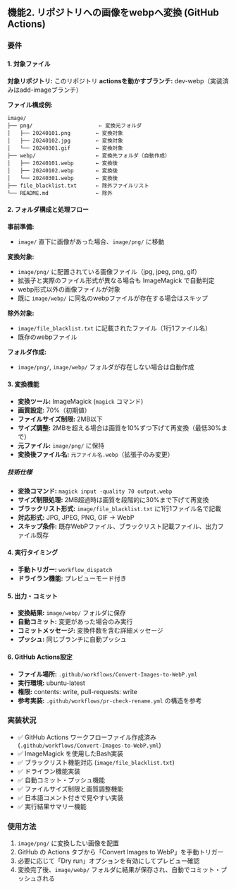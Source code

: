 ## 機能2. **リポジトリへの画像をwebpへ変換 (GitHub Actions)**
### 要件

#### 1. 対象ファイル

**対象リポジトリ:** このリポジトリ
**actionsを動かすブランチ:** dev-webp（実装済みはadd-imageブランチ）

**ファイル構成例:**
```
image/
├── png/                     ← 変換元フォルダ
│   ├── 20240101.png        ← 変換対象
│   ├── 20240102.jpg        ← 変換対象  
│   └── 20240301.gif        ← 変換対象
├── webp/                   ← 変換先フォルダ（自動作成）
│   ├── 20240101.webp       ← 変換後
│   ├── 20240102.webp       ← 変換後
│   └── 20240301.webp       ← 変換後
├── file_blacklist.txt      ← 除外ファイルリスト
└── README.md               ← 除外
```

#### 2. フォルダ構成と処理フロー
**事前準備:**
- `image/` 直下に画像があった場合、`image/png/` に移動

**変換対象:**
- `image/png/` に配置されている画像ファイル（jpg, jpeg, png, gif）
- 拡張子と実際のファイル形式が異なる場合も ImageMagick で自動判定
- webp形式以外の画像ファイルが対象
- 既に `image/webp/` に同名のwebpファイルが存在する場合はスキップ

**除外対象:**
- `image/file_blacklist.txt` に記載されたファイル（1行1ファイル名）
- 既存のwebpファイル

**フォルダ作成:**
- `image/png/`, `image/webp/` フォルダが存在しない場合は自動作成

#### 3. 変換機能
- **変換ツール:** ImageMagick (`magick` コマンド)
- **画質設定:** 70%（初期値）
- **ファイルサイズ制限:** 2MB以下
- **サイズ調整:** 2MBを超える場合は画質を10%ずつ下げて再変換（最低30%まで）
- **元ファイル:** `image/png/` に保持
- **変換後ファイル名:** `元ファイル名.webp`（拡張子のみ変更）

##### 技術仕様
- **変換コマンド:** `magick input -quality 70 output.webp`
- **サイズ制限処理:** 2MB超過時は画質を段階的に30%まで下げて再変換
- **ブラックリスト形式:** `image/file_blacklist.txt` に1行1ファイル名で記載
- **対応形式:** JPG, JPEG, PNG, GIF → WebP
- **スキップ条件:** 既存WebPファイル、ブラックリスト記載ファイル、出力ファイル既存

#### 4. 実行タイミング
- **手動トリガー:** `workflow_dispatch`
- **ドライラン機能:** プレビューモード付き

#### 5. 出力・コミット
- **変換結果:** `image/webp/` フォルダに保存
- **自動コミット:** 変更があった場合のみ実行
- **コミットメッセージ:** 変換件数を含む詳細メッセージ
- **プッシュ:** 同じブランチに自動プッシュ

#### 6. GitHub Actions設定
- **ファイル場所:** `.github/workflows/Convert-Images-to-WebP.yml`
- **実行環境:** ubuntu-latest
- **権限:** contents: write, pull-requests: write
- **参考実装:** `.github/workflows/pr-check-rename.yml` の構造を参考

### 実装状況
- ✅ GitHub Actions ワークフローファイル作成済み (`.github/workflows/Convert-Images-to-WebP.yml`)
- ✅ ImageMagick を使用したBash実装
- ✅ ブラックリスト機能対応 (`image/file_blacklist.txt`)
- ✅ ドライラン機能実装
- ✅ 自動コミット・プッシュ機能
- ✅ ファイルサイズ制限と画質調整機能
- ✅ 日本語コメント付きで見やすい実装
- ✅ 実行結果サマリー機能

### 使用方法
1. `image/png/` に変換したい画像を配置
2. GitHub の Actions タブから「Convert Images to WebP」を手動トリガー
3. 必要に応じて「Dry run」オプションを有効にしてプレビュー確認
4. 変換完了後、`image/webp/` フォルダに結果が保存され、自動でコミット・プッシュされる